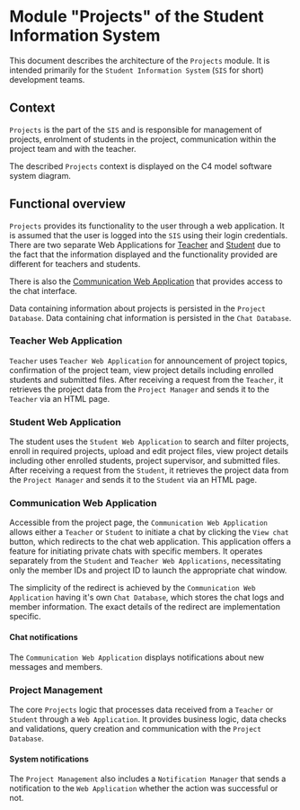 # Module "Projects" of the Student Information System

This document describes the architecture of the `Projects` module. It is intended primarily for the `Student Information System` (`SIS` for short) development teams.

## Context

`Projects` is the part of the `SIS` and is responsible for management of projects, enrolment of students in the project, communication within the project team and with the teacher.

The described `Projects` context is displayed on the C4 model software system diagram.

## Functional overview

`Projects` provides its functionality to the user through a web application. It is assumed that the user is logged into the `SIS` using their login credentials. There are two separate Web Applications for [Teacher](#teacher-web-application) and [Student](#student-web-application) due to the fact that the information displayed and the functionality provided are different for teachers and students.

There is also the [Communication Web Application](#communication-web-application) that provides access to the chat interface.

Data containing information about projects is persisted in the `Project Database`. Data containing chat information is persisted in the `Chat Database`.

### Teacher Web Application

`Teacher` uses `Teacher Web Application` for announcement of project topics, confirmation of the project team, view project details including enrolled students and submitted files. After receiving a request from the `Teacher`, it retrieves the project data from the `Project Manager` and sends it to the `Teacher` via an HTML page.

### Student Web Application

The student uses the `Student Web Application` to search and filter projects, enroll in required projects, upload and edit project files, view project details including other enrolled students, project supervisor, and submitted files. After receiving a request from the `Student`, it retrieves the project data from the `Project Manager` and sends it to the `Student` via an HTML page.

### Communication Web Application

Accessible from the project page, the `Communication Web Application` allows either a `Teacher` or `Student` to initiate a chat by clicking the `View chat` button, which redirects to the chat web application. This application offers a feature for initiating private chats with specific members. It operates separately from the `Student` and `Teacher Web Applications`, necessitating only the member IDs and project ID to launch the appropriate chat window.

The simplicity of the redirect is achieved by the `Communication Web Application` having it's own `Chat Database`, which stores the chat logs and member information. The exact details of the redirect are implementation specific.

#### Chat notifications

The `Communication Web Application` displays notifications about new messages and members.

### Project Management

The core `Projects` logic that processes data received from a `Teacher` or `Student` through a `Web Application`. It provides business logic, data checks and validations, query creation and communication with the `Project Database`.

#### System notifications

The `Project Management` also includes a `Notification Manager` that sends a notification to the `Web Application` whether the action was successful or not.
